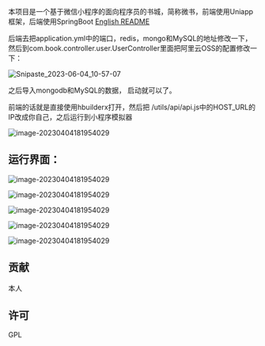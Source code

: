 本项目是一个基于微信小程序的面向程序员的书城，简称微书，前端使用Uniapp框架，后端使用SpringBoot
[English README](README_en.md)

后端去把application.yml中的端口，redis，mongo和MySQL的地址修改一下，然后到com.book.controller.user.UserController里面把阿里云OSS的配置修改一下：

![Snipaste_2023-06-04_10-57-07](/images/Snipaste_2023-06-04_10-57-07.png)

之后导入mongodb和MySQL的数据， 启动就可以了。



前端的话就是直接使用hbuilderx打开，然后把 /utils/api/api.js中的HOST_URL的IP改成你自己，之后运行到小程序模拟器

![image-20230404181954029](/images/image-20230404181954029.png)

## 运行界面： 

![image-20230404181954029](/images/image-20230404182232643.png)

![image-20230404181954029](/images/image-20230404182401471.png)

![image-20230404181954029](/images/image-20230404182610721.png)

![image-20230404181954029](/images/image-20230404182651488.png)

![image-20230404181954029](/images/image-20230404182802737.png)









## 贡献

本人


## 许可

GPL










